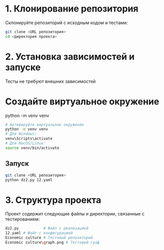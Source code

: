 # 1. Клонирование репозитория

Склонируйте репозиторий с исходным кодом и тестами:

```bash
git clone <URL репозитория>
cd <директория проекта>
```

# 2. Установка зависимостей и запуске
Тесты не требуют внешних зависимостей

# Создайте виртуальное окружение
python -m venv venv

```bash
# Активируйте виртуальное окружение
python -m venv venv
# Для Windows:
venv\Scripts\activate
# Для MacOS/Linux:
source venv/bin/activate
```

## Запуск
```bash
git clone <URL репозитория>
python dz2.py 12.yaml  
```

# 3. Структура проекта
Проект содержит следующие файлы и директории, связанные с тестированием:
```bash
dz2.py           # Файл с реализацией
12.yaml # Файл с конфигурацией
Economic culture # Тестовый репозиторий
Economic culture\graph.png # Тестовый граф
```

